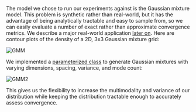 The model we chose to run our experiments against is the Gaussian mixture
model.  This problem is synthetic rather than real-world, but it has the
advantage of being analytically tractable and easy to sample from, so we can
easily evaluate a number of exact rather than approximate convergence metrics.
We describe a major real-world application [later on](#relwork-sens). Here are contour plots
of the density of a 2D, 3x3 Gaussian mixture grid:

![GMM](pdf-and-log-pdf.png)

We implemented a [parameterized class](https://github.com/asross/cs205-project/blob/master/datasets/gaussian_mixture_grid.py) to generate Gaussian mixtures with varying dimensions, spacing, variance, and mode count:

![GMM2](gmixgrid.png)

This gives us the flexibility to increase the multimodality and variance of our distribution while keeping the distribution tractable enough to accurately assess convergence.
